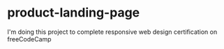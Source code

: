 # product-landing-page
I'm doing this project to complete responsive web design certification on freeCodeCamp
